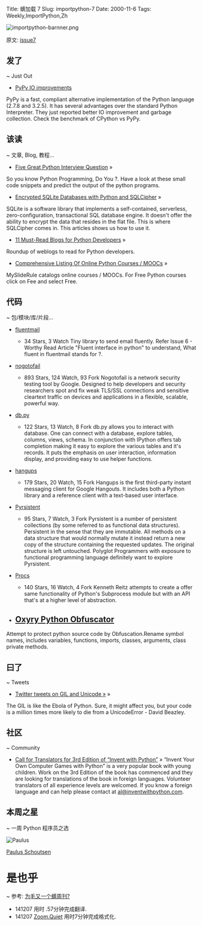 Title: 蠎加载 7
Slug: importpython-7
Date: 2000-11-6
Tags: Weekly,ImportPython,Zh 

![importpython-barnner.png](http://zoomq.qiniudn.com/ZQCollection/snap/importpython-barnner.png?imageView2/2/h/80)


原文: [issue7](http://importpython.com/static/files/issue7.html)


## 发了
~ Just Out

- [PyPy IO improvements](http://morepypy.blogspot.in/2014/11/pypy-io-improvements.html)

PyPy is a fast, compliant alternative implementation of the Python language (2.7.8 and 3.2.5). It has several advantages over the standard Python Interpreter. They just reported better IO improvement and garbage collection. Check the benchmark of CPython vs PyPy.

## 该读
~ 文章, Blog, 教程...

- [Five Great Python Interview Question](http://www.toptal.com/python/interview-questions) »

So you know Python Programming, Do You ?. Have a look at these small code snippets and predict the output of the python programs.

- [Encrypted SQLite Databases with Python and SQLCipher](http://charlesleifer.com/blog/encrypted-sqlite-databases-with-python-and-sqlcipher/) »

SQLite is a software library that implements a self-contained, serverless, zero-configuration, transactional SQL database engine. It doesn't offer the ability to encrypt the data that resides in the flat file. This is where SQLCipher comes in. This articles shows us how to use it.

- [11 Must-Read Blogs for Python Developers](http://codecondo.com/blogs-for-python-developers/) »

Roundup of weblogs to read for Python developers.

- [Comprehensive Listing Of Online Python Courses / MOOCs](https://www.mysliderule.com/search?term=python) »

MySlideRule catalogs online courses / MOOCs. For Free Python courses click on Fee and select Free. 

## 代码
~ 包/模块/库/片段...

- [fluentmail](https://github.com/alexandrevicenzi/fluentmail)
    - 34 Stars, 3 Watch
Tiny library to send email fluently. Refer Issue 6 - Worthy Read Article "Fluent interface in python" to understand, What fluent in fluentmail stands for ?.

- [nogotofail](https://github.com/google/nogotofail)
    - 893 Stars, 124 Watch, 93 Fork
Nogotofail is a network security testing tool by Google. Designed to help developers and security researchers spot and fix weak TLS/SSL connections and sensitive cleartext traffic on devices and applications in a flexible, scalable, powerful way.

- [db.py](https://github.com/yhat/db.py)
    - 122 Stars, 13 Watch, 8 Fork
db.py allows you to interact with database. One can connect with a database, explore tables, columns, views, schema. In conjunction with IPython offers tab completion making it easy to explore the various tables and it's records. It puts the emphasis on user interaction, information display, and providing easy to use helper functions.

- [hangups](https://github.com/tdryer/hangups)
    - 179 Stars, 20 Watch, 15 Fork
Hangups is the first third-party instant messaging client for Google Hangouts. It includes both a Python library and a reference client with a text-based user interface.

- [Pyrsistent](https://github.com/tobgu/pyrsistent)
    - 95 Stars, 7 Watch, 3 Fork
Pyrsistent is a number of persistent collections (by some referred to as functional data structures). Persistent in the sense that they are immutable. All methods on a data structure that would normally mutate it instead return a new copy of the structure containing the requested updates. The original structure is left untouched. Polyglot Programmers with exposure to functional programming language definitely want to explore Pyrsistent.

- [Procs](https://github.com/kennethreitz/procs)
    - 140 Stars, 16 Watch, 4 Fork
Kenneth Reitz attempts to create a offer same functionality of Python's Subprocess module but with an API that's at a higher level of abstraction.

- [Oxyry Python Obfuscator](http://pyob.oxyry.com/) 
    -
Attempt to protect python source code by Obfuscation.Rename symbol names, includes variables, functions, imports, classes, arguments, class private methods. 

## 曰了
~ Tweets

- [Twitter tweets on GIL and Unicode »](https://twitter.com/dabeaz/status/529606665986142209) »

The GIL is like the Ebola of Python. Sure, it might affect you, but your code is a million times more likely to die from a UnicodeError - David Beazley.

## 社区
~ Community

- [Call for Translators for 3rd Edition of “Invent with Python”](http://inventwithpython.com/blog/2014/11/03/call-for-translators-for-3rd-edition-of-invent-with-python/) »
“Invent Your Own Computer Games with Python” is a very popular book with young children. Work on the 3rd Edition of the book has commenced and they are looking for translations of the book in foreign languages. Volunteer translators of all experience levels are welcomed. If you know a foreign language and can help please contact at al@inventwithpython.com. 

## 本周之星
~ 一周 Python 程序员之选

![Paulus](https://avatars2.githubusercontent.com/u/1444314?v=2&s=100)

[Paulus Schoutsen](https://github.com/balloob)

# 是也乎
~ 参考: [为毛又一个蠎周刊?](importpython-why)


- 141207 用时 .57分钟完成翻译.
- 141207 [Zoom.Quiet](http://zoomquiet.io) 用时7分钟完成格式化.
